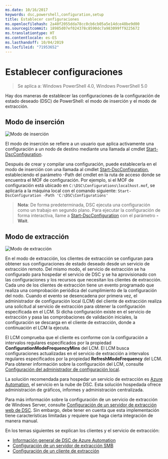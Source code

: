 ```yaml
---
ms.date: 10/16/2017
keywords: dsc,powershell,configuration,setup
title: Establecer configuraciones
ms.openlocfilehash: 2a40f2055dda78cc0cb6cb05a5e14dce48be9d00
ms.sourcegitcommit: 18985d07ef024378c8590dc7a983099ff9225672
ms.translationtype: HT
ms.contentlocale: es-ES
ms.lasthandoff: 10/04/2019
ms.locfileid: "71953652"
---
```

# <a name="enacting-configurations"></a>Establecer configuraciones

>Se aplica a: Windows PowerShell 4.0, Windows PowerShell 5.0

Hay dos maneras de establecer las configuraciones de la configuración de estado deseado (DSC) de PowerShell: el modo de inserción y el modo de extracción.

## <a name="push-mode"></a>Modo de inserción

![Modo de inserción](../images/pushModel.png "Cómo funciona el modo de inserción")

El modo de inserción se refiere a un usuario que aplica activamente una configuración a un nodo de destino mediante una llamada al cmdlet [Start-DscConfiguration](/powershell/module/psdesiredstateconfiguration/start-dscconfiguration).

Después de crear y compilar una configuración, puede establecerla en el modo de inserción con una llamada al cmdlet [Start-DscConfiguration](/powershell/module/psdesiredstateconfiguration/start-dscconfiguration), estableciendo el parámetro -Path del cmdlet en la ruta de acceso donde se encuentra el MOF de configuración.
Por ejemplo, si el MOF de configuración está ubicado en `C:\DSC\Configurations\localhost.mof`, se aplicaría a la máquina local con el comando siguiente: `Start-DscConfiguration -Path 'C:\DSC\Configurations'`

> __Nota__: De forma predeterminada, DSC ejecuta una configuración como un trabajo en segundo plano. Para ejecutar la configuración de forma interactiva, llame a [Start-DscConfiguration](/powershell/module/psdesiredstateconfiguration/start-dscconfiguration) con el parámetro __-Wait__.

## <a name="pull-mode"></a>Modo de extracción

![Modo de extracción](../images/pullModel.png "Cómo funciona el modo de extracción")

En el modo de extracción, los clientes de extracción se configuran para obtener sus configuraciones de estado deseado desde un servicio de extracción remoto.
Del mismo modo, el servicio de extracción se ha configurado para hospedar el servicio de DSC y se ha aprovisionado con las configuraciones y los recursos que necesitan los clientes de extracción.
Cada uno de los clientes de extracción tiene un evento programado que realiza una comprobación periódica del cumplimiento de la configuración del nodo.
Cuando el evento se desencadena por primera vez, el administrador de configuración local (LCM) del cliente de extracción realiza una solicitud al servicio de extracción para obtener la configuración especificada en el LCM.
Si dicha configuración existe en el servicio de extracción y pasa las comprobaciones de validación iniciales, la configuración se descarga en el cliente de extracción, donde a continuación el LCM la ejecuta.

El LCM comprueba que el cliente es conforme con la configuración a intervalos regulares especificados por la propiedad **ConfigurationModeFrequencyMins** del LCM.
El LCM busca configuraciones actualizadas en el servicio de extracción a intervalos regulares especificados por la propiedad **RefreshModeFrequency** del LCM.
Para obtener información sobre la configuración del LCM, consulte [Configuración del administrador de configuración local](../managing-nodes/metaConfig.md).

La solución recomendada para hospedar un servicio de extracción es [Azure Automation](https://azure.microsoft.com/services/automation/), el servicio en la nube de DSC.
Esta solución hospedada ofrece administración de gráficos, informes y administración centralizada.

Para más información sobre la configuración de un servicio de extracción de Windows Server, consulte [Configuración de un servidor de extracción web de DSC](pullServer.md).
Sin embargo, debe tener en cuenta que esta implementación tiene características limitadas y requiere que haga cierta integración de manera manual.

En los temas siguientes se explican los clientes y el servicio de extracción:

- [Información general de DSC de Azure Automation](https://docs.microsoft.com/azure/automation/automation-dsc-overview)
- [Configuración de un servidor de extracción SMB](pullServerSMB.md)
- [Configuración de un cliente de extracción](pullClientConfigID.md)
